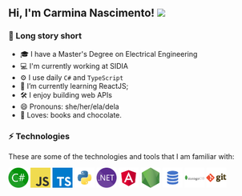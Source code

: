 <h2> Hi, I'm Carmina Nascimento! <img src="https://c.tenor.com/yV_KU4XsP6gAAAAC/bear-love-cute-bear.gif" width="80"></h2>

### 🌌 Long story short
- 🎓 I have a Master's Degree on Electrical Engineering
- 💻 I'm currently working at SIDIA
- ⚙️ I use daily `C#` and `TypeScript`
- 🌱 I’m currently learning ReactJS;
- 🛠 I enjoy building web APIs
- 😄 Pronouns: she/her/ela/dela
- 💜 Loves: books and chocolate. 
### ⚡ Technologies
These are some of the technologies and tools that I am familiar with:

<img alt="JS" title="JavaScript" width="40px" src="https://raw.githubusercontent.com/github/explore/master/topics/csharp/csharp.png"> <img alt="JS" title="JavaScript" width="40px" src="https://raw.githubusercontent.com/github/explore/master/topics/javascript/javascript.png"> <img alt="TS" title="TypeScript" width="40px" src="https://raw.githubusercontent.com/github/explore/master/topics/typescript/typescript.png"> <img title="Python" alt="Python" width="40px" src="https://raw.githubusercontent.com/github/explore/master/topics/python/python.png" /> <img title="dotnet" alt="dotnet" width="40px" src="https://raw.githubusercontent.com/github/explore/master/topics/dotnet/dotnet.png"> <img title="angular" alt="angular" width="40px" src="https://raw.githubusercontent.com/github/explore/master/topics/angular/angular.png"> <img title="Node" alt="Node" width="40px" src="https://raw.githubusercontent.com/github/explore/master/topics/nodejs/nodejs.png" /> <img title="Sql" alt="Sql" width="40px" src="https://raw.githubusercontent.com/github/explore/master/topics/sql/sql.png" /> <img title="Mongodb" alt="Mongodb" width="40px" src="https://raw.githubusercontent.com/github/explore/master/topics/mongodb/mongodb.png" /> <img title="Git" alt="Git" width="40px" src="https://raw.githubusercontent.com/github/explore/master/topics/git/git.png" />



